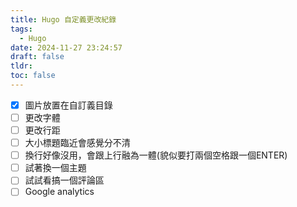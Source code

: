 ```yaml
---
title: Hugo 自定義更改紀錄
tags:
  - Hugo
date: 2024-11-27 23:24:57
draft: false
tldr: 
toc: false
---
```

- [x] 圖片放置在自訂義目錄
- [ ] 更改字體
- [ ] 更改行距
- [ ] 大小標題臨近會感覺分不清
- [ ] 換行好像沒用，會跟上行融為一體(貌似要打兩個空格跟一個ENTER)
- [ ] 試著換一個主題
- [ ] 試試看搞一個評論區
- [ ] Google analytics

